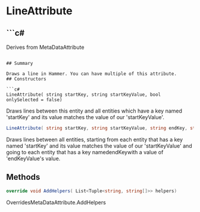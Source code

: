 # LineAttribute

## ```c#
Derives from MetaDataAttribute
```

## Summary

Draws a line in Hammer. You can have multiple of this attribute.
## Constructors

```c#
LineAttribute( string startKey, string startKeyValue, bool onlySelected = false) 
```
Draws lines between this entity and all entities which have a key named 'startKey' and its value matches
the value of our 'startKeyValue'.
```c#
LineAttribute( string startKey, string startKeyValue, string endKey, string endKeyValue, bool onlySelected = false) 
```
Draws lines between all entities, starting from each entity that has a key named 'startKey' and its value matches
the value of our 'startKeyValue' and going to each entity that has a key namedendKeywith a value of 'endKeyValue's value.
## Methods

```c#
override void AddHelpers( List<Tuple<string, string[]>> helpers) 
```
OverridesMetaDataAttribute.AddHelpers
